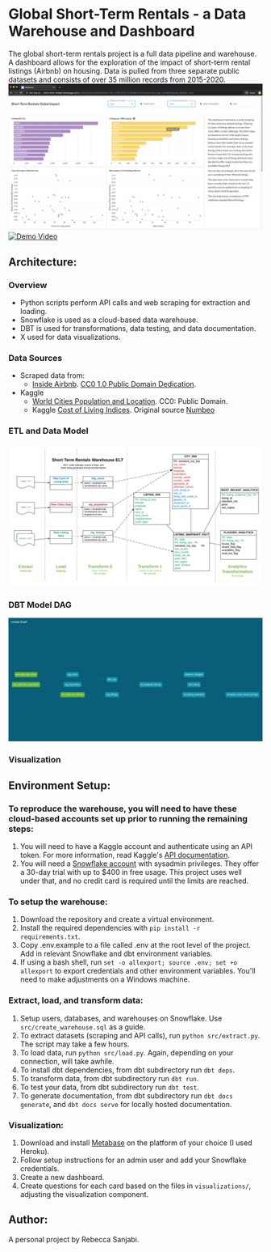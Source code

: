 # Global Short-Term Rentals - a Data Warehouse and Dashboard

The global short-term rentals project is a full data pipeline and warehouse. A dashboard allows for the exploration of the impact of short-term rental listings (Airbnb) on housing. Data is pulled from three separate public datasets and consists of over 35 million records from 2015-2020. 
![Dashboard](img/dashboard1.png)
[![Demo Video](img/strd-demo.png)](https://www.loom.com/share/bb3c33b3096a46a285060986ff87cb01 "Dashboard Demo")
## Architecture:
### Overview
* Python scripts perform API calls and web scraping for extraction and loading.
* Snowflake is used as a cloud-based data warehouse.
* DBT is used for transformations, data testing, and data documentation.
* X used for data visualizations.

### Data Sources
* Scraped data from:
  - [Inside Airbnb](http://insideairbnb.com/get-the-data.html). [CC0 1.0 Public Domain Dedication](https://creativecommons.org/publicdomain/zero/1.0/).
* Kaggle
  - [World Cities Population and Location](https://www.kaggle.com/i2i2i2/cities-of-the-world). CC0: Public Domain.
  - Kaggle [Cost of Living Indices](https://www.kaggle.com/debdutta/cost-of-living-index-by-country). Original source [Numbeo](https://www.numbeo.com/cost-of-living/rankings.jsp)

### ETL and Data Model
![Data Flow and Star Schema](img/data_flow.png)
### DBT Model DAG
![DBT Models Lineage Graph](img/dbt_dag.png)
### Visualization

## Environment Setup:
### To reproduce the warehouse, you will need to have these cloud-based accounts set up prior to running the remaining steps:
1. You will need to have a Kaggle account and authenticate using an API token. For more information, read Kaggle's [API documentation](https://www.kaggle.com/docs/api).
2. You will need a [Snowflake account](https://trial.snowflake.com/) with sysadmin privileges. They offer a 30-day trial with up to $400 in free usage. This project uses well under that, and no credit card is required until the limits are reached.

### To setup the warehouse:
1. Download the repository and create a virtual environment.
2. Install the required dependencies with `pip install -r requirements.txt`.
3. Copy .env.example to a file called .env at the root level of the project. Add in relevant Snowflake and dbt environment variables.
4. If using a bash shell, run `set -o allexport; source .env; set +o allexport` to export credentials and other environment variables. You'll need to make adjustments on a Windows machine.

### Extract, load, and transform data:
1. Setup users, databases, and warehouses on Snowflake. Use `src/create_warehouse.sql` as a guide.
2. To extract datasets (scraping and API calls), run `python src/extract.py`. The script may take a few hours.
3. To load data, run `python src/load.py`. Again, depending on your connection, will take awhile.
4. To install dbt dependencies, from dbt subdirectory run `dbt deps`.
5. To transform data, from dbt subdirectory run `dbt run`.
6. To test your data, from dbt subdirectory run `dbt test`.
7. To generate documentation, from dbt subdirectory run `dbt docs generate`, and `dbt docs serve` for locally hosted documentation.

### Visualization:
1. Download and install [Metabase](https://www.metabase.com/start/) on the platform of your choice (I used Heroku).
2. Follow setup instructions for an admin user and add your Snowflake credentials.
3. Create a new dashboard.
4. Create questions for each card based on the files in `visualizations/`, adjusting the visualization component.

## Author:
A personal project by Rebecca Sanjabi.
